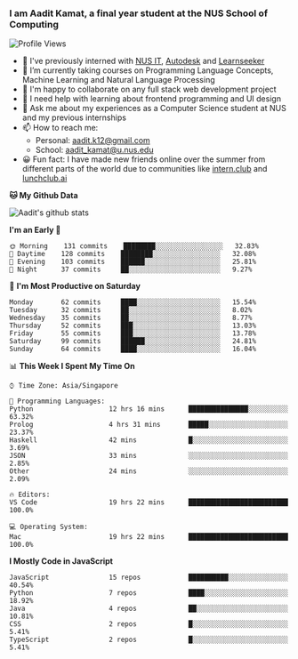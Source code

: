 ### I am Aadit Kamat, a final year student at the NUS School of Computing

![Profile Views](https://komarev.com/ghpvc/?username=aaditkamat)

- 🏢 I've previously interned with [NUS IT](https://nusit.nus.edu.sg/), [Autodesk](https://www.autodesk.com.sg/) and [Learnseeker](https://learnseeker.com/) 
- 🌱 I’m currently taking courses on Programming Language Concepts, Machine Learning and Natural Language Processing
- 👯 I'm happy to collaborate on any full stack web development project
- 🤔 I need help with learning about frontend programming and UI design
- 💬 Ask me about my experiences as a Computer Science student at NUS and my previous internships
- 📫 How to reach me: 
     - Personal: aadit.k12@gmail.com
     - School: aadit_kamat@u.nus.edu
- 😀 Fun fact: I have made new friends online over the summer from different parts of the world due to communities <t> like [intern.club](https://intern.club) and [lunchclub.ai](https://lunchclub.ai/)
     
**🐱 My Github Data**  
     
![Aadit's github stats](https://github-readme-stats.vercel.app/api?username=aaditkamat&count_private=true&show_icons=true)

<!--START_SECTION:waka-->
**I'm an Early 🐤** 

```text
🌞 Morning    131 commits    ████████░░░░░░░░░░░░░░░░░   32.83% 
🌆 Daytime    128 commits    ████████░░░░░░░░░░░░░░░░░   32.08% 
🌃 Evening    103 commits    ██████░░░░░░░░░░░░░░░░░░░   25.81% 
🌙 Night      37 commits     ██░░░░░░░░░░░░░░░░░░░░░░░   9.27%

```
📅 **I'm Most Productive on Saturday** 

```text
Monday       62 commits     ████░░░░░░░░░░░░░░░░░░░░░   15.54% 
Tuesday      32 commits     ██░░░░░░░░░░░░░░░░░░░░░░░   8.02% 
Wednesday    35 commits     ██░░░░░░░░░░░░░░░░░░░░░░░   8.77% 
Thursday     52 commits     ███░░░░░░░░░░░░░░░░░░░░░░   13.03% 
Friday       55 commits     ███░░░░░░░░░░░░░░░░░░░░░░   13.78% 
Saturday     99 commits     ██████░░░░░░░░░░░░░░░░░░░   24.81% 
Sunday       64 commits     ████░░░░░░░░░░░░░░░░░░░░░   16.04%

```


📊 **This Week I Spent My Time On** 

```text
⌚︎ Time Zone: Asia/Singapore

💬 Programming Languages: 
Python                   12 hrs 16 mins      ███████████████░░░░░░░░░░   63.32% 
Prolog                   4 hrs 31 mins       █████░░░░░░░░░░░░░░░░░░░░   23.37% 
Haskell                  42 mins             █░░░░░░░░░░░░░░░░░░░░░░░░   3.69% 
JSON                     33 mins             ░░░░░░░░░░░░░░░░░░░░░░░░░   2.85% 
Other                    24 mins             ░░░░░░░░░░░░░░░░░░░░░░░░░   2.09%

🔥 Editors: 
VS Code                  19 hrs 22 mins      █████████████████████████   100.0%

💻 Operating System: 
Mac                      19 hrs 22 mins      █████████████████████████   100.0%

```

**I Mostly Code in JavaScript** 

```text
JavaScript               15 repos            ██████████░░░░░░░░░░░░░░░   40.54% 
Python                   7 repos             ████░░░░░░░░░░░░░░░░░░░░░   18.92% 
Java                     4 repos             ██░░░░░░░░░░░░░░░░░░░░░░░   10.81% 
CSS                      2 repos             █░░░░░░░░░░░░░░░░░░░░░░░░   5.41% 
TypeScript               2 repos             █░░░░░░░░░░░░░░░░░░░░░░░░   5.41%

```



<!--END_SECTION:waka-->
